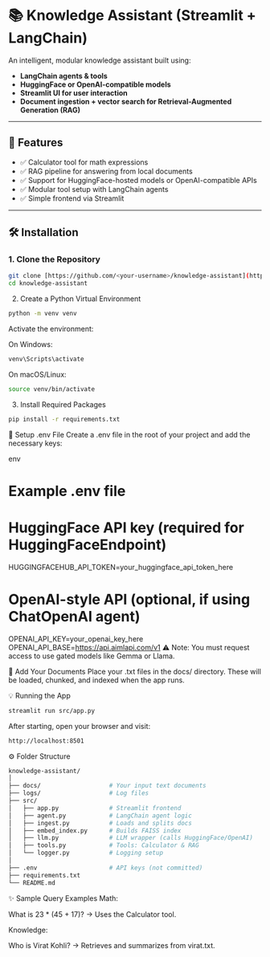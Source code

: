 # 📚 Knowledge Assistant (Streamlit + LangChain)

An intelligent, modular knowledge assistant built using:
- **LangChain agents & tools**
- **HuggingFace or OpenAI-compatible models**
- **Streamlit UI for user interaction**
- **Document ingestion + vector search for Retrieval-Augmented Generation (RAG)**

---

## 🚀 Features

- ✅ Calculator tool for math expressions  
- ✅ RAG pipeline for answering from local documents  
- ✅ Support for HuggingFace-hosted models or OpenAI-compatible APIs  
- ✅ Modular tool setup with LangChain agents  
- ✅ Simple frontend via Streamlit  

---

## 🛠️ Installation

### 1. Clone the Repository

```bash
git clone [https://github.com/<your-username>/knowledge-assistant](https://github.com/jashwanthreddy19/knowledge-assistant).git
cd knowledge-assistant
```
2. Create a Python Virtual Environment
```bash
python -m venv venv
```
Activate the environment:

On Windows:

```bash
venv\Scripts\activate
```
On macOS/Linux:

```bash
source venv/bin/activate
```
3. Install Required Packages
```bash
pip install -r requirements.txt
```
🔐 Setup .env File
Create a .env file in the root of your project and add the necessary keys:

env
# Example .env file

# HuggingFace API key (required for HuggingFaceEndpoint)
HUGGINGFACEHUB_API_TOKEN=your_huggingface_api_token_here

# OpenAI-style API (optional, if using ChatOpenAI agent)
OPENAI_API_KEY=your_openai_key_here
OPENAI_API_BASE=https://api.aimlapi.com/v1
⚠️ Note: You must request access to use gated models like Gemma or Llama.

📄 Add Your Documents
Place your .txt files in the docs/ directory. These will be loaded, chunked, and indexed when the app runs.

💡 Running the App
```bash
streamlit run src/app.py
```
After starting, open your browser and visit:
```bash
http://localhost:8501
```
⚙️ Folder Structure
```bash
knowledge-assistant/
│
├── docs/                   # Your input text documents
├── logs/                   # Log files
├── src/
│   ├── app.py              # Streamlit frontend
│   ├── agent.py            # LangChain agent logic
│   ├── ingest.py           # Loads and splits docs
│   ├── embed_index.py      # Builds FAISS index
│   ├── llm.py              # LLM wrapper (calls HuggingFace/OpenAI)
│   ├── tools.py            # Tools: Calculator & RAG
│   └── logger.py           # Logging setup
│
├── .env                    # API keys (not committed)
├── requirements.txt
└── README.md
```
✨ Sample Query Examples
Math:

What is 23 * (45 + 17)?
→ Uses the Calculator tool.

Knowledge:

Who is Virat Kohli?
→ Retrieves and summarizes from virat.txt.
